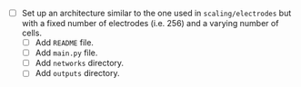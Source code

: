 - [ ] Set up an architecture similar to the one used in
`scaling/electrodes` but with a fixed number of electrodes (i.e. 256)
and a varying number of cells.
  - [ ] Add `README` file.
  - [ ] Add `main.py` file.
  - [ ] Add `networks` directory.
  - [ ] Add `outputs` directory.
